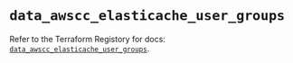# `data_awscc_elasticache_user_groups`

Refer to the Terraform Registory for docs: [`data_awscc_elasticache_user_groups`](https://registry.terraform.io/providers/hashicorp/awscc/0.70.0/docs/data-sources/elasticache_user_groups).
